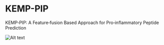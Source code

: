 # KEMP-PIP
KEMP‐PIP: A Feature‐fusion Based Approach for Pro‐inflammatory Peptide Prediction

![Alt text](Pic/final_kpip.png)
